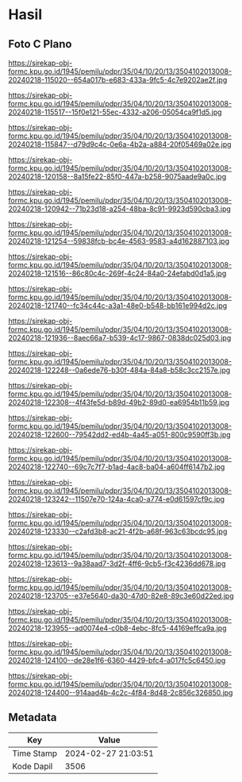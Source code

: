 # Hasil

## Foto C Plano

https://sirekap-obj-formc.kpu.go.id/1945/pemilu/pdpr/35/04/10/20/13/3504102013008-20240218-115020--654a017b-e683-433a-9fc5-4c7e9202ae2f.jpg

https://sirekap-obj-formc.kpu.go.id/1945/pemilu/pdpr/35/04/10/20/13/3504102013008-20240218-115517--15f0e121-55ec-4332-a206-05054ca9f1d5.jpg

https://sirekap-obj-formc.kpu.go.id/1945/pemilu/pdpr/35/04/10/20/13/3504102013008-20240218-115847--d79d9c4c-0e6a-4b2a-a884-20f05469a02e.jpg

https://sirekap-obj-formc.kpu.go.id/1945/pemilu/pdpr/35/04/10/20/13/3504102013008-20240218-120158--8a15fe22-85f0-447a-b258-9075aade9a0c.jpg

https://sirekap-obj-formc.kpu.go.id/1945/pemilu/pdpr/35/04/10/20/13/3504102013008-20240218-120942--71b23d18-a254-48ba-8c91-9923d590cba3.jpg

https://sirekap-obj-formc.kpu.go.id/1945/pemilu/pdpr/35/04/10/20/13/3504102013008-20240218-121254--59838fcb-bc4e-4563-9583-a4d162887103.jpg

https://sirekap-obj-formc.kpu.go.id/1945/pemilu/pdpr/35/04/10/20/13/3504102013008-20240218-121516--86c80c4c-269f-4c24-84a0-24efabd0d1a5.jpg

https://sirekap-obj-formc.kpu.go.id/1945/pemilu/pdpr/35/04/10/20/13/3504102013008-20240218-121740--fc34c44c-a3a1-48e0-b548-bb161e994d2c.jpg

https://sirekap-obj-formc.kpu.go.id/1945/pemilu/pdpr/35/04/10/20/13/3504102013008-20240218-121936--8aec66a7-b539-4c17-9867-0838dc025d03.jpg

https://sirekap-obj-formc.kpu.go.id/1945/pemilu/pdpr/35/04/10/20/13/3504102013008-20240218-122248--0a6ede76-b30f-484a-84a8-b58c3cc2157e.jpg

https://sirekap-obj-formc.kpu.go.id/1945/pemilu/pdpr/35/04/10/20/13/3504102013008-20240218-122308--4f43fe5d-b89d-49b2-89d0-ea6954b11b59.jpg

https://sirekap-obj-formc.kpu.go.id/1945/pemilu/pdpr/35/04/10/20/13/3504102013008-20240218-122600--79542dd2-ed4b-4a45-a051-800c9590ff3b.jpg

https://sirekap-obj-formc.kpu.go.id/1945/pemilu/pdpr/35/04/10/20/13/3504102013008-20240218-122740--69c7c7f7-b1ad-4ac8-ba04-a604ff6147b2.jpg

https://sirekap-obj-formc.kpu.go.id/1945/pemilu/pdpr/35/04/10/20/13/3504102013008-20240218-123242--11507e70-124a-4ca0-a774-e0d61597cf9c.jpg

https://sirekap-obj-formc.kpu.go.id/1945/pemilu/pdpr/35/04/10/20/13/3504102013008-20240218-123330--c2afd3b8-ac21-4f2b-a68f-963c63bcdc95.jpg

https://sirekap-obj-formc.kpu.go.id/1945/pemilu/pdpr/35/04/10/20/13/3504102013008-20240218-123613--9a38aad7-3d2f-4ff6-9cb5-f3c4236dd678.jpg

https://sirekap-obj-formc.kpu.go.id/1945/pemilu/pdpr/35/04/10/20/13/3504102013008-20240218-123705--e37e5640-da30-47d0-82e8-89c3e60d22ed.jpg

https://sirekap-obj-formc.kpu.go.id/1945/pemilu/pdpr/35/04/10/20/13/3504102013008-20240218-123955--ad0074e4-c0b8-4ebc-8fc5-44169effca9a.jpg

https://sirekap-obj-formc.kpu.go.id/1945/pemilu/pdpr/35/04/10/20/13/3504102013008-20240218-124100--de28e1f6-6360-4429-bfc4-a017fc5c6450.jpg

https://sirekap-obj-formc.kpu.go.id/1945/pemilu/pdpr/35/04/10/20/13/3504102013008-20240218-124400--914aad4b-4c2c-4f84-8d48-2c856c326850.jpg


## Metadata

| Key        | Value               |
| ---------- | ------------------- |
| Time Stamp | 2024-02-27 21:03:51 |
| Kode Dapil | 3506                |



